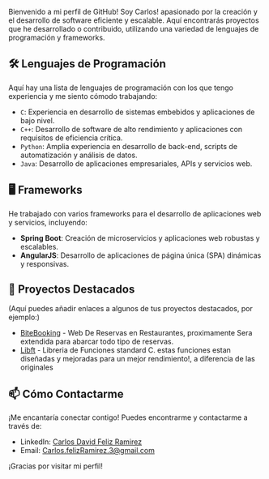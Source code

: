 Bienvenido a mi perfil de GitHub! Soy Carlos! apasionado por la creación y el desarrollo de software eficiente y escalable. Aquí encontrarás proyectos que he desarrollado o contribuido, utilizando una variedad de lenguajes de programación y frameworks.

## 🛠 Lenguajes de Programación

Aquí hay una lista de lenguajes de programación con los que tengo experiencia y me siento cómodo trabajando:

- `C`: Experiencia en desarrollo de sistemas embebidos y aplicaciones de bajo nivel.
- `C++`: Desarrollo de software de alto rendimiento y aplicaciones con requisitos de eficiencia crítica.
- `Python`: Amplia experiencia en desarrollo de back-end, scripts de automatización y análisis de datos.
- `Java`: Desarrollo de aplicaciones empresariales, APIs y servicios web.

## 🖥️ Frameworks

He trabajado con varios frameworks para el desarrollo de aplicaciones web y servicios, incluyendo:

- **Spring Boot**: Creación de microservicios y aplicaciones web robustas y escalables.
- **AngularJS**: Desarrollo de aplicaciones de página única (SPA) dinámicas y responsivas.

## 📂 Proyectos Destacados

(Aquí puedes añadir enlaces a algunos de tus proyectos destacados, por ejemplo:)

- [BiteBooking](URL-del-proyecto) - Web De Reservas en Restaurantes, proximamente Sera extendida para abarcar todo tipo de reservas.
- [Libft](https://github.com/CarlosDavidFelizRamirez/Libft42) - Libreria de Funciones standard C. estas funciones estan diseñadas y mejoradas para un mejor rendimiento!, a diferencia de las originales

## 📫 Cómo Contactarme

¡Me encantaría conectar contigo! Puedes encontrarme y contactarme a través de:

- LinkedIn: [Carlos David Feliz Ramirez](https://www.linkedin.com/in/carlos-david-f%C3%A9liz-ram%C3%ADrez-99220a184/?trk=public-profile-join-page)
- Email: Carlos.felizRamirez.3@gmail.com

¡Gracias por visitar mi perfil!
